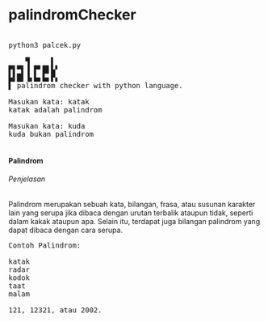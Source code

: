 # palindromChecker

<pre>

python3 palcek.py

    ▜     ▌ 
▛▌▀▌▐ ▛▘█▌▙▘
▙▌█▌▐▖▙▖▙▖▛▖
▌ palindrom checker with python language.           

Masukan kata: katak
katak adalah palindrom

Masukan kata: kuda
kuda bukan palindrom

</pre>

<h4>Palindrom</h4>

<h6>Penjelasan</h6>

<p>
Palindrom merupakan sebuah kata, bilangan, frasa, atau susunan karakter lain yang serupa jika dibaca dengan urutan terbalik ataupun tidak, seperti dalam kakak ataupun apa. Selain itu, terdapat juga bilangan palindrom yang dapat dibaca dengan cara serupa.
</p>

<pre>
Contoh Palindrom:
                 
katak
radar
kodok
taat
malam

121, 12321, atau 2002.
</pre>